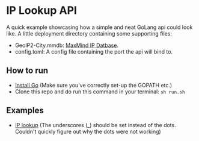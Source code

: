 # IP Lookup API
A quick example showcasing how a simple and neat GoLang api could look like. A little deployment directory containing some supporting files:
- GeoIP2-City.mmdb: [MaxMind IP Datbase](https://www.maxmind.com).
- config.toml: A config file containing the port the api will bind to.

## How to run
- [Install Go](https://golang.org/doc/install) (Make sure you've correctly set-up the GOPATH etc.)
- Clone this repo and do run this command in your terminal: ``sh run.sh``

## Examples
- [IP lookup](http://localhost:8080/lookup/ip/81_2_69_142) (The underscores (_) should be set instead of the dots. Couldn't quickly figure out why the dots were not working)